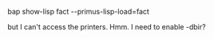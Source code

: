 bap show-lisp fact --primus-lisp-load=fact

but I can't access the printers. Hmm.
I need to enable -dbir?

